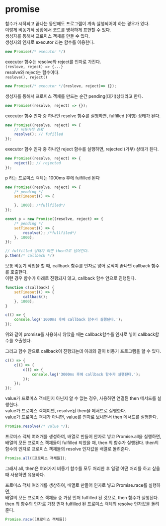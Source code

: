 # promise
함수가 시작되고 끝나는 동안에도 프로그램이 계속 실행되어야 하는 경우가 있다.    
이렇게 비동기적 상황에서 코드를 명확하게 표현할 수 있다.    
생성자를 통해서 프로미스 객체를 만들 수 있다.   
생성자의 인자로 executor 라는 함수를 이용한다.  

```js
new Promise(/* executor */)
```


executor 함수는 resolve와 reject를 인자로 가진다.   
    `(reslove, reject) => {...}`    
resolve와 reject는 함수이다.    
    `reslove(), reject()`


```js
new Promise(/* executor */(reslove, reject)=> {});
```

생성자를 통해서 프로미스 객체를 만드는 순간 pending(대기)상태라고 한다.     
```js
new Promise((resolve, reject) => {});
```

executor 함수 인자 중 하나인 resolve 함수를 실행하면, fulfilled (이행) 상태가 된다.     

```js
new Promise((resolve, reject) => {
    // 비동기적 상황
    resolve(); // fufilled
});
```

executor 함수 인자 중 하나인 reject 함수를 실행하면, rejected (거부) 상태가 된다.        

```js
new Promise((resolve, reject) => {
    reject(); // rejected
});
```


p 라는 프로미스 객체는 1000ms 후에 fulfilled 된다       

```js
new Promise((resolve, reject) => {
    /* pending */
    setTimeout(() => {

    }, 1000); /*fullfiled*/
});
```

```js
const p = new Promise((resolve, reject) => {
    /* pending */
    setTimeout(() => {
        resolve(); /*fullfiled*/
    }, 1000); 
});

// fulfilled 상태가 되면 then으로 넘어간다.
p.then(/* callback */)
```

보통 비동기 작업을 할 때, callback 함수를 인자로 넣어 로직이 끝나면 callback 함수를 호출한다.   
이런 경우 함수가 아래로 진행되지 않고, callback 함수 안으로 진행된다.   

```js
function c(callback) {
    setTimeout(() => {
        callback();
    }, 1000);
}

c(() => {
    console.log('1000ms 후에 callback 함수가 실행된다.');
});
```
위와 같이 promise를 사용하지 않았을 때는 callback함수를 인자로 넣어 callback함수를 호출했다.    

그리고 함수 안으로 callback이 진행되는데 아래와 같이 비동기 프로그램을 할 수 있다.      

```js
c(() => {
    c(() => {
        c(() => {
            console.log('3000ms 후에 callback 함수가 실행된다.');
        });
    });
});
```


value가 프로미스 객체인지 아닌지 알 수 없는 경우, 사용하면 연결된 then 메서드를 실행한다.       
value가 프로미스 객체이면, resolve된 then을 메서드로 실행한다.      
value가 프로미스 객체가 아니면, value를 인자로 보내면서 then 메서드를 실행한다.         

```js
Promise.resolve(/* value */);
```

프로미스 객체 여러개를 생성하여, 배열로 만들어 안자로 넣고 Promise.all을 실행하면,  
배열의 모든 프로미스 객체들이 fulfilled 되었을 때, then 의 함수가 실행된다. 
then의 함수의 인자로 프로미스 객체들의 resolve 인자값을 배열로 돌려준다.

```js
Promise.all([프로미스 객체들]);
```

그래서 all, then은 여러가지 비동기 함수를 모두 처리한 후 일괄 어떤 처리를 하고 싶을 때 사용하면 유용하다.


프로미스 객체 여러개를 생상하여, 배열로 만들어 인자로 넣고 Promise.race를 실행하면,     
배열의 모든 프로미스 객체들 중 가장 먼저 fulfilled 된 것으로, then 함수가 실행된다.     
then 의 함수의 인자로 가장 먼저 fulfilled 된 프로미스 객체의 resolve 인자값을 돌려준다. 

```js
Promise.race([프로미스 객체들])
```